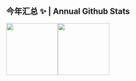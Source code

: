 ## 今年汇总 ✨ | Annual Github Stats
<img align="" height="137px" src="https://yangzhongtian-gh-stats.vercel.app/api?username=yang-zhongtian&hide_title=true&hide_border=true&include_all_commits=true&count_private=true&show_icons=true&line_height=21&locale=cn" /><img align="" height="137px" src="https://yangzhongtian-gh-stats.vercel.app/api/top-langs/?username=yang-zhongtian&hide_title=true&hide_border=true&layout=compact&locale=cn" />
